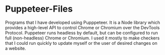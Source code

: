 # Puppeteer-Files
Programs that I have developed using Pupppeteer. It is a Node library which provides a high-level API to control Chrome or Chromium over the DevTools Protocol. Puppeteer runs headless by default, but can be configured to run full (non-headless) Chrome or Chromium. I used it mostly to make checkers that I could run quickly to update myself or the user of desired changes on a website.
